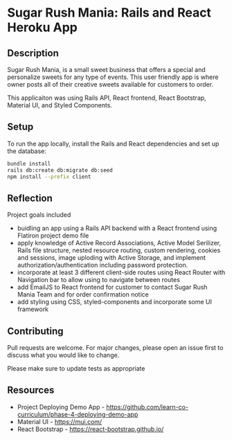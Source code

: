 # Sugar Rush Mania: Rails and React Heroku App

## Description
Sugar Rush Mania, is a small sweet business that offers a special and personalize sweets for any type of events.  This user friendly app is where owner posts all of their creative sweets available for customers to order. 

This applicaiton was using Rails API, React frontend, React Bootstrap, Material UI, and Styled Components.

## Setup

To run the app locally, install the Rails and React dependencies and set up the
database:

```sh
bundle install
rails db:create db:migrate db:seed
npm install --prefix client
```

## Reflection

Project goals included 
- buidling an app using a Rails API backend with a React frontend using Flatiron project demo file
- apply knowledge of Active Record Associations, Active Model Serilizer, Rails file structure, nested resource routing, custom rendering, cookies and sessions, image uploding with Active Storage, and implement authorization/authentication including password protection.
- incorporate at least 3 different client-side routes using React Router with Navigation bar to allow using to navigate between routes 
- add EmailJS to React frontend for customer to contact Sugar Rush Mania Team and for order confirmation notice
- add styling using CSS, styled-components and incorporate some UI framework


## Contributing
Pull requests are welcome. For major changes, please open an issue first to discuss what you would like to change.

Please make sure to update tests as appropriate

## Resources 
- Project Deploying Demo App - https://github.com/learn-co-curriculum/phase-4-deploying-demo-app
- Material UI - https://mui.com/
- React Bootstrap - https://react-bootstrap.github.io/

